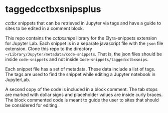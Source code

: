 # taggedcctbxsnipsplus
*cctbx* snippets that can be retrieved in Jupyter via tags and have a guide to sites to be edited in a comment block. 

This repo contains the *cctbxsnips* library for the Elyra-snippets extension for Jupyter Lab. 
Each snippet is in a separate javascript file with the `json` file extension. 
Clone this repo to the directory `~/Library/Jupyter/metadata/code-snippets`. 
That is, the json files should be inside `code-snippets` and not inside c`ode-snippets/taggedcctbxsnips`.

Each snippet file has a set of metadata. 
These data include a list of tags. 
The tags are used to find the snippet while editing a Jupyter notebook in JupyterLab.

A second copy of the code is included in a block comment. 
The tab stops are marked with dollar signs and placeholder values are inside curly braces.
The block commented code is meant to guide the user to sites that should be considered for editing.
